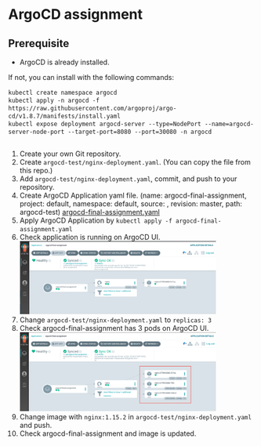 # ArgoCD assignment

## Prerequisite

- ArgoCD is already installed.

If not, you can install with the following commands:

```
kubectl create namespace argocd
kubectl apply -n argocd -f https://raw.githubusercontent.com/argoproj/argo-cd/v1.8.7/manifests/install.yaml
kubectl expose deployment argocd-server --type=NodePort --name=argocd-server-node-port --target-port=8080 --port=30080 -n argocd
```

##

1. Create your own Git repository.
1. Create `argocd-test/nginx-deployment.yaml`. (You can copy the file from this repo.)
1. Add `argocd-test/nginx-deployment.yaml`, commit, and push to your repository.
1. Create ArgoCD Application yaml file. (name: argocd-final-assignment, project: default, namespace: default, source: <your git repository>, revision: master, path: argocd-test) [argocd-final-assignment.yaml]()
1. Apply ArgoCD Application by `kubectl apply -f argocd-final-assignment.yaml`
1. Check application is running on ArgoCD UI.
    <img src="argocd-final-assignment-01.png" width="400"/>
1. Change `argocd-test/nginx-deployment.yaml` to `replicas: 3`
1. Check argocd-final-assignment has 3 pods on ArgoCD UI.
    <img src="argocd-final-assignment-02.png" width="400"/>
1. Change image with `nginx:1.15.2` in `argocd-test/nginx-deployment.yaml` and push.
1. Check argocd-final-assignment and image is updated.
